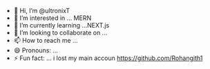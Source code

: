 - 👋 Hi, I’m @ultronixT
- 👀 I’m interested in ... MERN
- 🌱 I’m currently learning ...NEXT.js
- 💞️ I’m looking to collaborate on ...
- 📫 How to reach me ...
- 😄 Pronouns: ... 
- ⚡ Fun fact: ... i lost my main accoun https://github.com/Rohangith1

<!---
ultronixT/ultronixT is a ✨ special ✨ repository because its `README.md` (this file) appears on your GitHub profile.
You can click the Preview link to take a look at your changes.
--->
